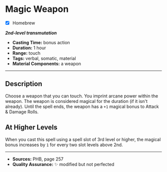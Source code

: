 # Magic Weapon
- [x] Homebrew

***2nd-level transmutation***
- **Casting Time:** bonus action
- **Duration:** 1 hour
- **Range:** touch
- **Tags:** verbal, somatic, material
- **Material Components:** a weapon

---

## Description
Choose a weapon that you can touch.
You imprint arcane power within the weapon.
The weapon is considered magical for the duration (if it isn't already).
Until the spell ends, the weapon has a `+1` magical bonus to Attack & Damage Rolls.

## At Higher Levels
When you cast this spell using a spell slot of 3rd level or higher, the magical bonus increases by `1` for every two slot levels above 2nd.

---

- **Sources:** PHB, page 257
- **Quality Assurance:** :sparkles: modified but not perfected
